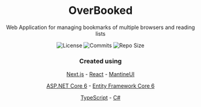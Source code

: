 <h1 align="center">OverBooked</h1>

<p align="center">
  Web Application for managing bookmarks of multiple browsers and reading lists
</p>

<p align="center">
  <a style="text-decoration:none">
    <img src="https://img.shields.io/github/license/u-c-s/OverBooked" alt="License" />
  </a>
  <a style="text-decoration:none" href="https://github.com/U-C-S/OverBooked/commits">
    <img src="https://img.shields.io/github/last-commit/u-c-s/OverBooked?color=blue" alt="Commits" />
  </a>
  <a style="text-decoration:none" href="https://github.com/U-C-S/OverBooked">
    <img src="https://img.shields.io/github/repo-size/U-C-S/OverBooked?color=orange" alt="Repo Size" />
  </a>
</p>

<h3 align="center">Created using</h3>
<p align="center">
  <a href="https://nextjs.org">Next.js</a> - <a href="https://reactjs.org">React</a> - <a href="https://mantine.dev">MantineUI</a>
</p>
<p align="center">
  <a href="https://dotnet.microsoft.com/en-us/apps/aspnet">ASP.NET Core 6</a> - <a href="https://docs.microsoft.com/en-us/ef/core/">Entity Framework Core 6</a>
</p>
<p align="center">
  <a href="https://www.typescriptlang.org">TypeScript</a> - <a href="https://docs.microsoft.com/en-us/dotnet/csharp/tour-of-csharp/">C#</a>
</p>
